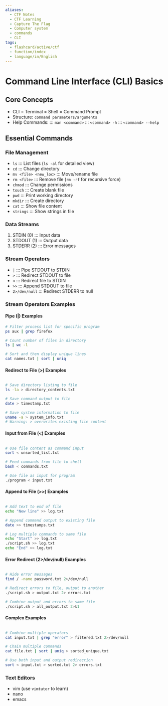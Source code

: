 ```yaml
---
aliases:
  - CTF Notes
  - CTF Learning
  - Capture The Flag
  - Computer system
  - commands 
  - CLI
tags:
  - flashcard/active/ctf
  - function/index
  - language/in/English
---
```



# Command Line Interface (CLI) Basics

## Core Concepts
- CLI = Terminal = Shell = Command Prompt
- Structure: `command parameters/arguments`
- Help Commands:
  ::: `man <command>`
  ::: `<command> -h`
  ::: `<command> --help`

## Essential Commands
### File Management
- `ls` ::: List files (`ls -al` for detailed view)
- `cd` ::: Change directory
- `mv <file> <new_loc>` ::: Move/rename file
- `rm <file>` ::: Remove file (`rm -rf` for recursive force)
- `chmod` ::: Change permissions
- `touch` ::: Create blank file
- `pwd` ::: Print working directory
- `mkdir` ::: Create directory
- `cat` ::: Show file content
- `strings` ::: Show strings in file

### Data Streams
1. STDIN (0) ::: Input data
2. STDOUT (1) ::: Output data
3. STDERR (2) ::: Error messages

### Stream Operators
- `|` ::: Pipe STDOUT to STDIN
- `>` ::: Redirect STDOUT to file
- `<` ::: Redirect file to STDIN
- `>>` ::: Append STDOUT to file
- `2>/dev/null` ::: Redirect STDERR to null

### Stream Operators Examples

#### Pipe (|) Examples
```bash
# Filter process list for specific program
ps aux | grep firefox

# Count number of files in directory
ls | wc -l

# Sort and then display unique lines
cat names.txt | sort | uniq
```

#### Redirect to File (>) Examples
```bash

# Save directory listing to file
ls -la > directory_contents.txt

# Save command output to file
date > timestamp.txt

# Save system information to file
uname -a > system_info.txt
# Warning: > overwrites existing file content
```

#### Input from File (<) Examples
```bash

# Use file content as command input
sort < unsorted_list.txt

# Feed commands from file to shell
bash < commands.txt

# Use file as input for program
./program < input.txt
```
#### Append to File (>>) Examples
```bash

# Add text to end of file
echo "New line" >> log.txt

# Append command output to existing file
date >> timestamps.txt

# Log multiple commands to same file
echo "Start" >> log.txt
./script.sh >> log.txt
echo "End" >> log.txt
```
#### Error Redirect (2>/dev/null) Examples
```bash

# Hide error messages
find / -name password.txt 2>/dev/null

# Redirect errors to file, output to another
./script.sh > output.txt 2> errors.txt

# Combine output and errors to same file
./script.sh > all_output.txt 2>&1
```
#### Complex Examples
```bash

# Combine multiple operators
cat input.txt | grep "error" > filtered.txt 2>/dev/null

# Chain multiple commands
cat file.txt | sort | uniq > sorted_unique.txt

# Use both input and output redirection
sort < input.txt > sorted.txt 2> errors.txt
```
### Text Editors
- vim (use `vimtutor` to learn)
- nano
- emacs